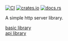 [![CI](https://github.com/fire-lib/fire-stream/actions/workflows/ci.yaml/badge.svg)](https://github.com/fire-lib/fire-stream/actions/workflows/ci.yaml)
[![crates.io](https://img.shields.io/crates/v/fire-stream)](https://crates.io/crates/fire-stream)
[![docs.rs](https://img.shields.io/docsrs/fire-stream)](https://docs.rs/fire-stream)

A simple http server library.

[basic library](fire-stream/README.md)  
[api library](fire-stream-api/README.md)